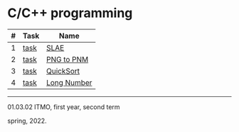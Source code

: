 # C/C++ programming
 

#|Task|Name
---|---|---
1|[task](https://github.com/maladetska/prog-c-and-cpp-2022/blob/master/c_1/%D0%9A%D0%A2_2022_1.pdf)|[SLAE](https://github.com/maladetska/prog-c-and-cpp-2022/blob/master/c_1/main.c)
2|[task](https://github.com/maladetska/prog-c-and-cpp-2022/blob/master/c_2/%D0%9A%D0%A2_2022_2.pdf)|[PNG to PNM](https://github.com/maladetska/prog-c-and-cpp-2022/blob/master/c_2/main.c)
3|[task](https://github.com/maladetska/prog-c-and-cpp-2022/blob/master/cpp_1/%D0%9A%D0%A2_2022_3.pdf)|[QuickSort](https://github.com/maladetska/prog-c-and-cpp-2022/blob/master/cpp_1/main.cpp)
4|[task](https://github.com/maladetska/prog-c-and-cpp-2022/blob/master/cpp_2/%D0%9A%D0%A2_2022_4.pdf)|[Long Number](https://github.com/maladetska/prog-c-and-cpp-2022/blob/master/cpp_2/main.cpp)

------
01.03.02 ITMO, first year, second term

spring, 2022.
